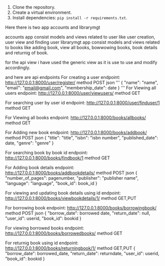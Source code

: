 1. Clone the repository.
2. Create a virtual environment.
3. Install dependencies: `pip install -r requirements.txt`.

Here there is two app accounts and librarymgt

accounts app consist models and views related to user like user creation, user view and finding user
librarymgt app consist models and views related to books like adding book, view all books, bowwowing books, book details and returnig of book.

for the api view i have used the generic view as it is use to use and modify accordingly.

and here are api endpoints
For creating a user
endpoint: http://127.0.0.1:8000/user/register/
method POST
json
'''
{
    "name": "name",
    "email": "email@gmail.com",
    "membership_date": date
}
'''
For Viewing all users
endpoint: http://127.0.0.1:8000/user/viewusers/
method GET

For searching user by user id
endpoint: http://127.0.0.1:8000/user/finduser/1
method GET

For Viewing all books
endpoint: http://127.0.0.1:8000/books/allbooks/
method GET

For Adding new book
endpoint: http://127.0.0.1:8000/books/addbook/
method POST
json
{
    "title": "title",
    "isbn": "isbn number",
    "published_date": date,
    "genre": "genre"
}

For searching book by book id
endpoint: http://127.0.0.1:8000/books/findbook/1
method GET

For Adding book details
endpoint: http://127.0.0.1:8000/books/addbookdetails/
method POST
json
{
    "number_of_pages": pagenumber,
    "publisher": "publisher name",
    "language": "language",
    "book_id": book_id
}

For viewing and updating book details using id
endpoint: http://127.0.0.1:8000/books/viewbookdetails/1/
method GET,PUT

For borrowing book
endpoint: http://127.0.0.1:8000/books/borrowingbook/
method POST
json
{
    "borrow_date": borrowed date,
    "return_date": null,
    "user_id": userid,
    "book_id": bookid
}

For viewing borrowed books
endpoint: http://127.0.0.1:8000/books/borrowedbooks/
method GET

For returnig book using id
endpoint: http://127.0.0.1:8000/books/returningbook/1/
method GET,PUT
{
    "borrow_date": borrowed_date,
    "return_date": returndate,
    "user_id": userid,
    "book_id": bookid
}
